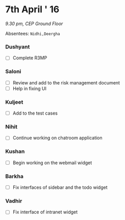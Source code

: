 7th April ' 16
============
*9.30 pm, CEP Ground Floor*

Absentees: `Nidhi,Deergha`

### Dushyant
- [ ] Complete R3MP 

### Saloni
- [ ] Review and add to the risk management document 
- [ ] Help in fixing UI

### Kuljeet
 - [ ] Add to the test cases

### Nihit
- [ ] Continue working on chatroom application
 
 ### Kushan
 - [ ] Begin working on the webmail widget

### Barkha
- [ ] Fix interfaces of sidebar and the todo widget 

### Vadhir
- [ ] Fix interface of intranet widget
 

